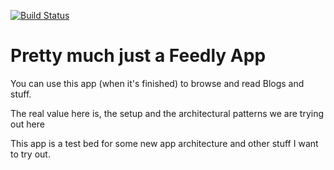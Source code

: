 [![Build Status](https://www.bitrise.io/app/e1499563e5fd3274.svg?token=CM9pQl0-pkc7GPfEKd8LfA&branch=master)](https://www.bitrise.io/app/e1499563e5fd3274)

# Pretty much just a Feedly App

You can use this app (when it's finished) to browse and read Blogs and stuff.

The real value here is, the setup and the architectural patterns we are trying out here

This app is a test bed for some new app architecture and other stuff I want to try out.
